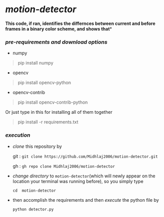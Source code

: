 # *motion-detector*
**This code, if ran, identifies the differnces between current and before frames in a binary color scheme, and shows that***

### *pre-requirements and download options*
+ numpy
>pip install numpy

+ opencv
>pip install opencv-python

+ opencv-contrib
>pip install opencv-contrib-python

Or just type in this for installing all of them together
>pip install -r requirements.txt

### *execution*
+ _clone_ this repository by

  git : ```git clone https://github.com/Midhlaj2006/motion-detector.git```
  
  gh  : ```gh repo clone Midhlaj2006/motion-detector```
  
+ _change directory_ to `motion-detector`(which will newly appear on the location your terminal was running before), so you simply type

    ```cd  motion-detector```
  
 + then accomplish the requirements and then _execute_ the python file by
 
    ```python detector.py```

